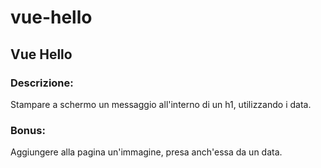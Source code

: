 # vue-hello

## Vue Hello

### Descrizione:
Stampare a schermo un messaggio all'interno di un h1, utilizzando i data.

### Bonus:
Aggiungere alla pagina un'immagine, presa anch'essa da un data.